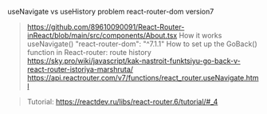 useNavigate vs useHistory problem react-router-dom version7

> https://github.com/89610090091/React-Router-inReact/blob/main/src/components/About.tsx
> How it works useNavigate()
> "react-router-dom": "^7.1.1"
> How to set up the GoBack() function in React-router: route history
> https://sky.pro/wiki/javascript/kak-nastroit-funktsiyu-go-back-v-react-router-istoriya-marshruta/
> https://api.reactrouter.com/v7/functions/react_router.useNavigate.html


> Tutorial: https://reactdev.ru/libs/react-router.6/tutorial/#_4
